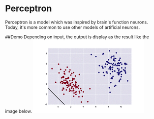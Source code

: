 <html>
<body>
<h1>Perceptron</h1>
Perceptron is a model which was inspired by brain's function neurons.
Today, it's more common to use other models of artificial neurons.

##Demo
Depending on input, the output is display as the result like the image below.
![result](https://github.com/Eljefemasao/Perceptron/blob/media/resource/proto.gif)
</body>
</html>
